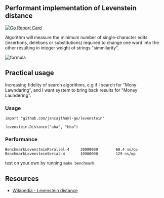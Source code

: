 ## Performant implementation of Levenstein distance

[![Go Report Card](https://goreportcard.com/badge/jancajthaml-go/levenstein)](https://goreportcard.com/report/jancajthaml-go/levenstein)

Algorithm will measure the minimum number of single-character edits (insertions, deletions or substitutions) required to change one word into the other resulting in integer weight of strings "simmilarity".

![formula](https://wikimedia.org/api/rest_v1/media/math/render/svg/f0a48ecfc9852c042382fdc33c19e11a16948e85)

## Practical usage

Increasing fidelity of search algorithms, e.g if I search for "Mony Lawndaring", and I want system to bring back results for "Money Laundering".

### Usage ###

```
import "github.com/jancajthaml-go/levenstein"

levenstein.Distance("aba", "bba")
```

### Performance ###

```
BenchmarkLevensteinParallel-4     20000000        68.4 ns/op
BenchmarkLevensteinSerial-4       10000000        129 ns/op
```

test on your own by running `make benchmark`

## Resources

* [Wikipedia - Levenstein distance](https://en.wikipedia.org/wiki/Levenshtein_distance)
